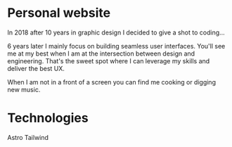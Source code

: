 # Personal website
In 2018 after 10 years in graphic design I decided to give a shot to coding...

6 years later I mainly focus on building seamless user interfaces. You'll see me at my best when I am at the intersection between design and engineering. That's the sweet spot where I can leverage my skills and deliver the best UX.

When I am not in a front of a screen you can find me cooking or digging new music.

# Technologies
Astro
Tailwind